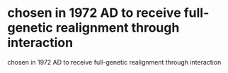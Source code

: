 # chosen in 1972 AD to receive full-genetic realignment through interaction

chosen in 1972 AD to receive full-genetic realignment through interaction